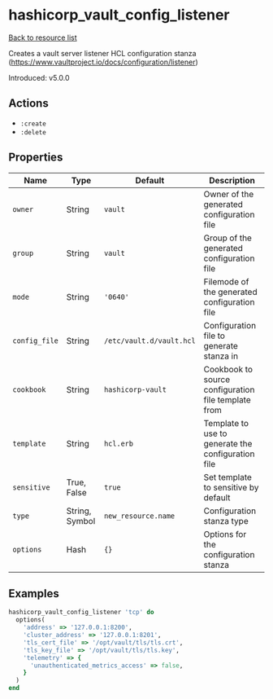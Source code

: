 # hashicorp_vault_config_listener

[Back to resource list](../README.md#resources)

Creates a vault server listener HCL configuration stanza (<https://www.vaultproject.io/docs/configuration/listener>)

Introduced: v5.0.0

## Actions

- `:create`
- `:delete`

## Properties

| Name                   | Type          | Default                          | Description                                                         |
| ---------------------- | ------------- | -------------------------------- | ------------------------------------------------------------------- |
| `owner`                | String        | `vault`                          | Owner of the generated configuration file                           |
| `group`                | String        | `vault`                          | Group of the generated configuration file                           |
| `mode`                 | String        | `'0640'`                         | Filemode of the generated configuration file                        |
| `config_file`          | String        | `/etc/vault.d/vault.hcl`         | Configuration file to generate stanza in                            |
| `cookbook`             | String        | `hashicorp-vault`                | Cookbook to source configuration file template from                 |
| `template`             | String        | `hcl.erb`                        | Template to use to generate the configuration file                  |
| `sensitive`            | True, False   | `true`                           | Set template to sensitive by default                                |
| `type`                 | String, Symbol| `new_resource.name`              | Configuration stanza type                                           |
| `options`              | Hash          | `{}`                             | Options for the configuration stanza                                |

## Examples

```ruby
hashicorp_vault_config_listener 'tcp' do
  options(
    'address' => '127.0.0.1:8200',
    'cluster_address' => '127.0.0.1:8201',
    'tls_cert_file' => '/opt/vault/tls/tls.crt',
    'tls_key_file' => '/opt/vault/tls/tls.key',
    'telemetry' => {
      'unauthenticated_metrics_access' => false,
    }
  )
end
```
